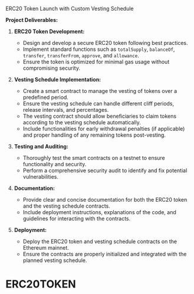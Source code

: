 ERC20 Token Launch with Custom Vesting Schedule

**Project Deliverables:**

1. **ERC20 Token Development:**

   - Design and develop a secure ERC20 token following best practices.
   - Implement standard functions such as `totalSupply`, `balanceOf`, `transfer`, `transferFrom`, `approve`, and `allowance`.
   - Ensure the token is optimized for minimal gas usage without compromising security.

2. **Vesting Schedule Implementation:**

   - Create a smart contract to manage the vesting of tokens over a predefined period.
   - Ensure the vesting schedule can handle different cliff periods, release intervals, and percentages.
   - The vesting contract should allow beneficiaries to claim tokens according to the vesting schedule automatically.
   - Include functionalities for early withdrawal penalties (if applicable) and proper handling of any remaining tokens post-vesting.

3. **Testing and Auditing:**

   - Thoroughly test the smart contracts on a testnet to ensure functionality and security.
   - Perform a comprehensive security audit to identify and fix potential vulnerabilities.

4. **Documentation:**

   - Provide clear and concise documentation for both the ERC20 token and the vesting schedule contracts.
   - Include deployment instructions, explanations of the code, and guidelines for interacting with the contracts.

5. **Deployment:**
   - Deploy the ERC20 token and vesting schedule contracts on the Ethereum mainnet.
   - Ensure the contracts are properly initialized and integrated with the planned vesting schedule.
# ERC20TOKEN
